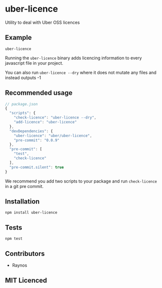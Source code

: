 # uber-licence

<!--
    [![build status][build-png]][build]
    [![Coverage Status][cover-png]][cover]
    [![Davis Dependency status][dep-png]][dep]
-->

<!-- [![NPM][npm-png]][npm] -->

<!-- [![browser support][test-png]][test] -->

Utility to deal with Uber OSS licences

## Example

`uber-licence`

Running the `uber-licence` binary adds licencing information
  to every javascript file in your project.

You can also run `uber-licence --dry` where it does not
  mutate any files and instead outputs -1

## Recommended usage

```js
// package.json
{
  "scripts": {
    "check-licence": "uber-licence --dry",
    "add-licence": "uber-licence"
  },
  "devDependencies": {
    "uber-licence": "uber/uber-licence",
    "pre-commit": "0.0.9"
  },
  "pre-commit": [
    "test",
    "check-licence"
  ],
  "pre-commit.silent": true
}
```

We recommend you add two scripts to your package and run
  `check-licence` in a git pre commit.

## Installation

`npm install uber-licence`

## Tests

`npm test`

## Contributors

 - Raynos


## MIT Licenced

  [build-png]: https://secure.travis-ci.org/uber/uber-licence.png
  [build]: https://travis-ci.org/uber/uber-licence
  [cover-png]: https://coveralls.io/repos/uber/uber-licence/badge.png
  [cover]: https://coveralls.io/r/uber/uber-licence
  [dep-png]: https://david-dm.org/uber/uber-licence.png
  [dep]: https://david-dm.org/uber/uber-licence
  [test-png]: https://ci.testling.com/uber/uber-licence.png
  [tes]: https://ci.testling.com/uber/uber-licence
  [npm-png]: https://nodei.co/npm/uber-licence.png?stars&downloads
  [npm]: https://nodei.co/npm/uber-licence
